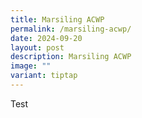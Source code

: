 ```yaml
---
title: Marsiling ACWP
permalink: /marsiling-acwp/
date: 2024-09-20
layout: post
description: Marsiling ACWP
image: ""
variant: tiptap
---
```

<p>Test</p>